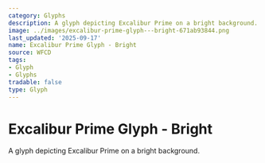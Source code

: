 ```yaml
---
category: Glyphs
description: A glyph depicting Excalibur Prime on a bright background.
image: ../images/excalibur-prime-glyph---bright-671ab93844.png
last_updated: '2025-09-17'
name: Excalibur Prime Glyph - Bright
source: WFCD
tags:
- Glyph
- Glyphs
tradable: false
type: Glyph
---
```


# Excalibur Prime Glyph - Bright

A glyph depicting Excalibur Prime on a bright background.

